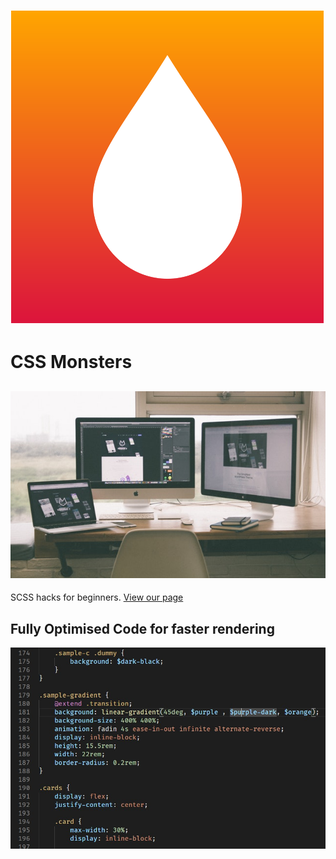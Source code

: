 [![](/logo.svg)](https://electrolyte-orb.github.io/cssmonsters/)
# CSS Monsters
![Thumbnail](./thumb.jpg)
---
SCSS hacks for beginners.
[View our page](https://electrolyte-orb.github.io/cssmonsters/)

## Fully Optimised Code for faster rendering

![](/images/screenshot.jpg)
